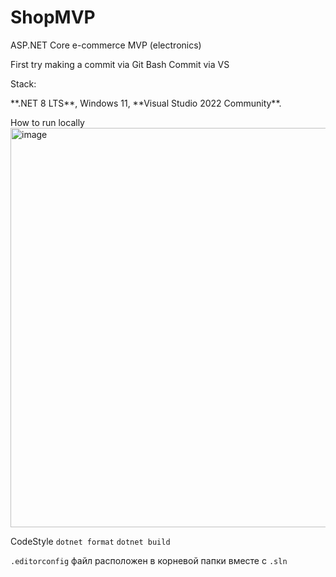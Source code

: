 # ShopMVP

ASP.NET Core e-commerce MVP (electronics)



First try making a commit via Git Bash
Commit via VS

Stack:

\*\*.NET 8 LTS\*\*, Windows 11, \*\*Visual Studio 2022 Community\*\*.

How to run locally
<img width="1902" height="639" alt="image" src="https://github.com/user-attachments/assets/9688cd0e-39b2-4402-8da8-b9d2a2cc97c4" />

CodeStyle
`dotnet format`
`dotnet build`

`.editorconfig` файл расположен в корневой папки вместе с `.sln`



